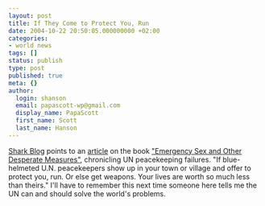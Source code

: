 ```yaml
---
layout: post
title: If They Come to Protect You, Run
date: 2004-10-22 20:50:05.000000000 +02:00
categories:
- world news
tags: []
status: publish
type: post
published: true
meta: {}
author:
  login: shanson
  email: papascott-wp@gmail.com
  display_name: PapaScott
  first_name: Scott
  last_name: Hanson
---
```

<p><a title="Shark Blog: Emergency Sex" href="http://www.usefulwork.com/shark/archives/002907.html#002907">Shark Blog</a> points to an <a title="The Seattle Times: U.N. peacekeeping failures chronicled in book" href="http://seattletimes.nwsource.com/html/nationworld/2002069794_unbook22.html">article</a> on the book <a href="http://www.amazon.com/exec/obidos/ASIN/1401352014">"Emergency Sex and Other Desperate Measures"</a>, chronicling UN peacekeeping failures. "If blue-helmeted U.N. peacekeepers show up in your town or village and offer to protect you, run. Or else get weapons. Your lives are worth so much less than theirs." I'll have to remember this next time someone here tells me the UN can and should solve the world's problems.</p>
